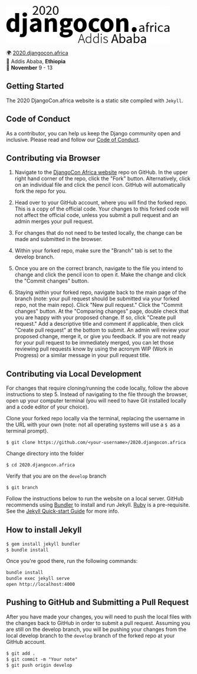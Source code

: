 
<img src="static/images/logo.png" weight=100 height=100/>

🌍 [2020.djangocon.africa](https://2020.djangocon.africa/)\
📍 Addis Ababa, **Ethiopia**\
📅 **November** 9 - 13

## Getting Started
The 2020 DjangoCon.africa website is a static site compiled with ```Jekyll```. 

## Code of Conduct
As a contributor, you can help us keep the Django community open and inclusive. Please read and follow our [Code of Conduct](_pages/conduct.md).
## Contributing via Browser
1. Navigate to the [DjangoCon Africa website](https://github.com/djangocon/2020.djangocon.africa) repo on GitHub. In the upper right hand corner of the repo, click the "Fork" button. Alternatively, click on an individual file and click the pencil icon. GitHub will automatically fork the repo for you.

2. Head over to your GitHub account, where you will find the forked repo. This is a copy of the official code. Your changes to this forked code will not affect the official code, unless you submit a pull request and an admin merges your pull request.

3. For changes that do not need to be tested locally, the change can be made and submitted in the browser.

4. Within your forked repo, make sure the "Branch" tab is set to the develop branch.

5. Once you are on the correct branch, navigate to the file you intend to change and click the pencil icon to open it. Make the change and click the "Commit changes" button.

6. Staying within your forked repo, navigate back to the main page of the branch (note: your pull request should be submitted via your forked repo, not the main repo). Click "New pull request." Click the "Commit changes" button. At the "Comparing changes" page, double check that you are happy with your proposed change. If so, click "Create pull request." Add a descriptive title and comment if applicable, then click "Create pull request" at the bottom to submit. An admin will review your proposed change, merge it, or give you feedback. If you are not ready for your pull request to be immediately merged, you can let those reviewing pull requests know by using the acronym WIP (Work in Progress) or a similar message in your pull request title.


## Contributing via Local Development
For changes that require cloning/running the code locally, follow the above instructions to step 5. Instead of navigating to the file through the browser, open up your computer terminal (you will need to have Git installed locally and a code editor of your choice).

Clone your forked repo locally via the terminal, replacing the username in the URL with your own (note: not all operating systems will use a ```$ ```as a terminal prompt).
```
$ git clone https://github.com/<your-username>/2020.djangocon.africa
```
Change directory into the folder
```
$ cd 2020.djangocon.africa
```
Verify that you are on the ```develop``` branch
```
$ git branch 
```
Follow the instructions below to run the website on a local server. GitHub recommends using [Bundler](http://bundler.io/) to install and run Jekyll. [Ruby](https://www.ruby-lang.org/) is a pre-requisite. See the [Jekyll Quick-start Guide](https://jekyllrb.com/docs/quickstart/) for more info.

## How to install Jekyll
```
$ gem install jekyll bundler
$ bundle install
```

Once you're good there, run the following commands:
```
bundle install
bundle exec jekyll serve
open http://localhost:4000
```

## Pushing to GitHub and Submitting a Pull Request
After you have made your changes, you will need to push the local files with the changes back to GitHub in order to submit a pull request. Assuming you are still on the develop branch, you will be pushing your changes from the local develop branch to the ```develop``` branch of the forked repo at your GitHub account.

```
$ git add .
$ git commit -m "Your note"
$ git push origin develop 
```